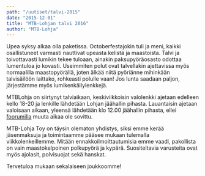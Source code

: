 ```yaml
---
path: "/uutiset/talvi-2015"
date: "2015-12-01"
title: "MTB-Lohjan talvi 2016"
author: "MTB-Lohja"
---
```

Upea syksy alkaa olla paketissa. Octoberfest­ajokin tuli ja meni, kaikki osallistuneet varmasti nauttivat upeasta kelistä ja maastoista. Talvi ja toivottavasti lumikin tekee tuloaan, ainakin paksupyöräosasto odottaa lumentuloa jo kovasti. Useimmiten polut ovat talvellakin ajettavissa myös normaalilla maastopyörällä, joten älkää niitä pyöriänne mihinkään talvisäilöön laittako, rohkeasti polulle vaan! Jos lunta saadaan paljon, järjestämme myös lumikenkäilylenkkejä.

MTB­Lohja on siirtynyt talviaikaan, keskiviikkoisin valolenkki ajetaan edelleen kello 18-20 ja lenkille lähdetään Lohjan jäähallin pihasta. Lauantaisin ajetaan valoisaan aikaan, yleensä lähdetään klo 12.00 jäähallin pihasta, ellei [foorumilla](http://www.mtb-lohja.com/cgi-bin/yabb2/YaBB.pl?num=1451724118) muuta aikaa ole sovittu.

MTB­-Lohja Toy on täysin olematon yhdistys, siksi emme kerää jäsenmaksuja ja toimintaamme pääsee mukaan tulemalla viikkolenkeillemme. Mitään ennakkoilmoittautumisia emme vaadi, pakollista on vain maastokelpoinen polkupyörä ja kypärä. Suositeltavia varusteita ovat myös ajolasit, polvisuojat sekä hanskat.

Tervetuloa mukaan sekalaiseen joukkoomme!